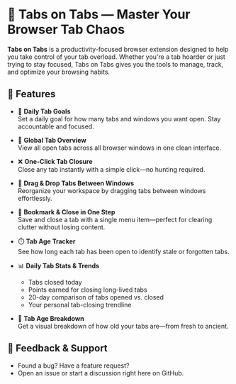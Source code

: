 # 🧠 Tabs on Tabs — Master Your Browser Tab Chaos

**Tabs on Tabs** is a productivity-focused browser extension designed to help you take control of your tab overload. Whether you're a tab hoarder or just trying to stay focused, Tabs on Tabs gives you the tools to manage, track, and optimize your browsing habits.

## 🚀 Features

- 🎯 **Daily Tab Goals**  
  Set a daily goal for how many tabs and windows you want open. Stay accountable and focused.

- 👀 **Global Tab Overview**  
  View all open tabs across all browser windows in one clean interface.

- ❌ **One-Click Tab Closure**  
  Close any tab instantly with a simple click—no hunting required.

- 🧭 **Drag & Drop Tabs Between Windows**  
  Reorganize your workspace by dragging tabs between windows effortlessly.

- 🔖 **Bookmark & Close in One Step**  
  Save and close a tab with a single menu item—perfect for clearing clutter without losing content.

- ⏱️ **Tab Age Tracker**  
  See how long each tab has been open to identify stale or forgotten tabs.

- 📊 **Daily Tab Stats & Trends**  
  - Tabs closed today
  - Points earned for closing long-lived tabs
  - 20-day comparison of tabs opened vs. closed
  - Your personal tab-closing trendline

- 🧓 **Tab Age Breakdown**  
  Get a visual breakdown of how old your tabs are—from fresh to ancient.

## 📣 Feedback & Support

- Found a bug? Have a feature request?
- Open an issue or start a discussion right here on GitHub.

